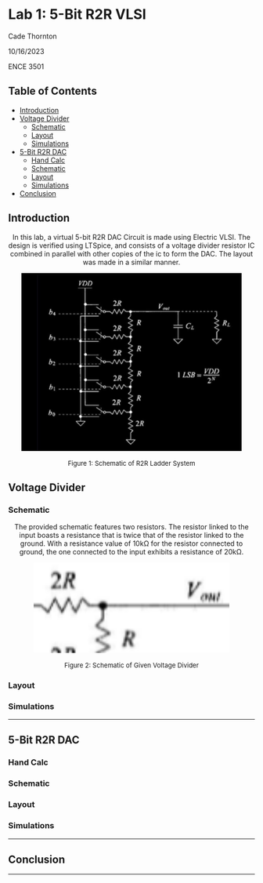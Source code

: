 # Lab 1: 5-Bit R2R VLSI

Cade Thornton

10/16/2023

ENCE 3501

## Table of Contents

+ [Introduction](#Introduction )
+ [Voltage Divider](#VoltageDivider)
    * [Schematic](#Schematic)
    * [Layout](#Layout)
    * [Simulations](#Simulations)
+ [5-Bit R2R DAC](#5-BitR2RDAC)
    * [Hand Calc](#HandCal)
    * [Schematic](#Schematic)
    * [Layout](#Layout)
    * [Simulations](#Simulations)
+ [Conclusion](#Conclusion)

## Introduction 
<p align="center">
In this lab, a  virtual 5-bit R2R DAC Circuit is made using Electric VLSI. The design is verified using LTSpice, and consists of a voltage divider resistor IC combined in parallel with other copies of the ic to form the DAC. The layout was made in a similar manner. 
</p>

<p align="center">
  <img src="5B_R2R_DAC/documentation/5B_R2R_DAC/schematics/lab1DACsch.png" alt="lab1Sch">
</p>
<div align="center">
  <p style="font-size: small;">
    Figure 1: Schematic of R2R Ladder System
  </p>
</div>



## Voltage Divider

### Schematic

<p align="center"> 
The provided schematic features two resistors. The resistor linked to the input boasts a resistance that is twice that of the resistor linked to the ground. With a resistance value of 10kΩ for the resistor connected to ground, the one connected to the input exhibits a resistance of 20kΩ.
</p>

<p align="center">
  <img src="5B_R2R_DAC/documentation/R_Divider/schematics/R_DIVSCH.png" alt="lab1Sch" width="400">
</p>

<div align="center">
  <p style="font-size: small;">
    Figure 2: Schematic of Given Voltage Divider
  </p>
</div>

### Layout 

### Simulations 

------

## 5-Bit R2R DAC

### Hand Calc
### Schematic 
### Layout 
### Simulations 


-------

## Conclusion

------



